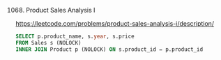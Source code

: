 1068. Product Sales Analysis I

https://leetcode.com/problems/product-sales-analysis-i/description/

```sql
SELECT p.product_name, s.year, s.price
FROM Sales s (NOLOCK)
INNER JOIN Product p (NOLOCK) ON s.product_id = p.product_id
```